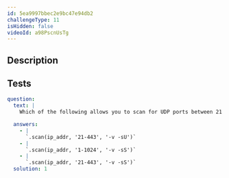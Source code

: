 ```yaml
---
id: 5ea9997bbec2e9bc47e94db2
challengeType: 11
isHidden: false
videoId: a98PscnUsTg
---
```


## Description
<section id='description'>
</section>

## Tests
<section id='tests'>

```yml
question:
  text: |
    Which of the following allows you to scan for UDP ports between 21 to 443?

  answers:
    - |
      `.scan(ip_addr, '21-443', '-v -sU')`
    - |
      `.scan(ip_addr, '1-1024', '-v -sS')`
    - |
      `.scan(ip_addr, '21-443', '-v -sS')`
  solution: 1
```

</section>

